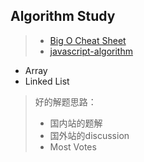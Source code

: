 ## Algorithm Study
> * [Big O Cheat Sheet](https://www.bigocheatsheet.com/)
> * [javascript-algorithm](https://github.com/trekhleb/javascript-algorithms)

* Array
* Linked List

> 好的解题思路：
> * 国内站的题解
> * 国外站的discussion
> * Most Votes




